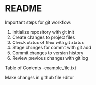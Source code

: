 # README #
Important steps for git workflow:

1. Initialize repository with git init
2. Create changes to project files 
3. Check status of files with git status 
4. Stage changes for commit with git add
5. Commit changes to version history 
6. Review previous changes with git log

Table of Contents 
-example_file.txt


Make changes in github file editor

